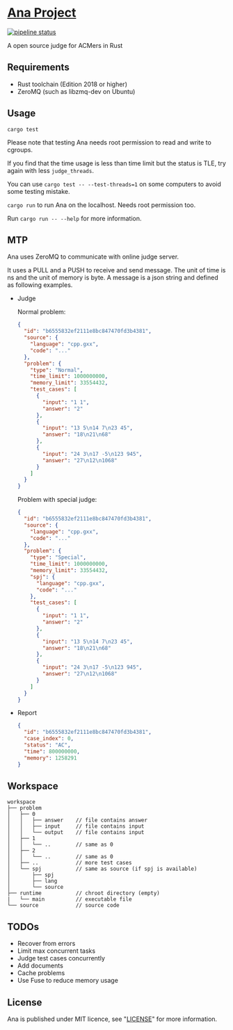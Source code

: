 # [Ana Project](https://gitlab.com/hr567/Ana)

[![pipeline status](https://gitlab.com/hr567/Ana/badges/master/pipeline.svg)](https://gitlab.com/hr567/Ana/commits/master)

A open source judge for ACMers in Rust


## Requirements

* Rust toolchain (Edition 2018 or higher)
* ZeroMQ (such as libzmq-dev on Ubuntu)


## Usage

`cargo test`

Please note that testing Ana needs root permission
to read and write to cgroups.

If you find that the time usage is less than time limit
but the status is TLE, try again with less `judge_threads`.

You can use `cargo test -- --test-threads=1`
on some computers to avoid some testing mistake.

`cargo run` to run Ana on the localhost.
Needs root permission too.

Run `cargo run -- --help` for more information.


## MTP

Ana uses ZeroMQ to communicate with online judge server.

It uses a PULL and a PUSH to receive and send message.
The unit of time is ns and the unit of memory is byte.
A message is a json string and defined as following examples.

* Judge

  Normal problem:

  ```json
  {
    "id": "b6555832ef2111e8bc847470fd3b4381",
    "source": {
      "language": "cpp.gxx",
      "code": "..."
    },
    "problem": {
      "type": "Normal",
      "time_limit": 1000000000,
      "memory_limit": 33554432,
      "test_cases": [
        {
          "input": "1 1",
          "answer": "2"
        },
        {
          "input": "13 5\n14 7\n23 45",
          "answer": "18\n21\n68"
        },
        {
          "input": "24 3\n17 -5\n123 945",
          "answer": "27\n12\n1068"
        }
      ]
    }
  }
  ```

  Problem with special judge:

  ```json
  {
    "id": "b6555832ef2111e8bc847470fd3b4381",
    "source": {
      "language": "cpp.gxx",
      "code": "..."
    },
    "problem": {
      "type": "Special",
      "time_limit": 1000000000,
      "memory_limit": 33554432,
      "spj": {
        "language": "cpp.gxx",
        "code": "..."
      },
      "test_cases": [
        {
          "input": "1 1",
          "answer": "2"
        },
        {
          "input": "13 5\n14 7\n23 45",
          "answer": "18\n21\n68"
        },
        {
          "input": "24 3\n17 -5\n123 945",
          "answer": "27\n12\n1068"
        }
      ]
    }
  }
  ```
* Report

  ```json
  {
    "id": "b6555832ef2111e8bc847470fd3b4381",
    "case_index": 0,
    "status": "AC",
    "time": 800000000,
    "memory": 1258291
  }
  ```


## Workspace
```
workspace
├── problem
│   ├── 0
│   │   ├── answer    // file contains answer
│   │   ├── input     // file contains input
│   │   └── output    // file contains input
│   ├── 1
│   │   └── ..        // same as 0
│   ├── 2
│   │   └── ..        // same as 0
│   ├── ..            // more test cases
│   └── spj           // same as source (if spj is available)
│       ├── spj
│       ├── lang
│       └── source
├── runtime           // chroot directory (empty)
|   └── main          // executable file
└── source            // source code
```


## TODOs

* Recover from errors
* Limit max concurrent tasks
* Judge test cases concurrently
* Add documents
* Cache problems
* Use Fuse to reduce memory usage


## License

Ana is published under MIT licence,
see "[LICENSE](LICENSE)" for more information.
